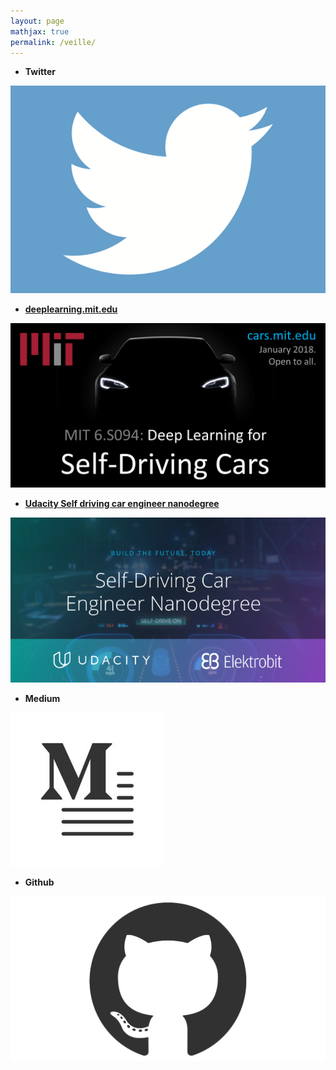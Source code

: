 ```yaml
---
layout: page
mathjax: true
permalink: /veille/
---
```


- **Twitter**
<div class="fig figcenter fighighlight">
  <img src="/imgs/twiter.png">
</div>

- <a href="https://deeplearning.mit.edu"> **deeplearning.mit.edu** </a>
<div class="fig figcenter fighighlight">
  <img src="/imgs/mit.png">
</div>

- <a href="https://eu.udacity.com/course/self-driving-car-engineer-nanodegree--nd013"> **Udacity Self driving car engineer nanodegree** </a>
<div class="fig figcenter fighighlight">
  <img src="/imgs/udacity.png">
</div>


- **Medium**
<div class="fig figcenter fighighlight">
  <img src="/imgs/medium.jpg">
</div>

- **Github**
<div class="fig figcenter fighighlight">
  <img src="/imgs/github.png">
</div>
